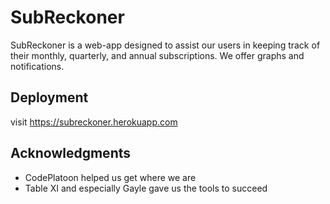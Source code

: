 # SubReckoner

SubReckoner is a web-app designed to assist our users in keeping track of their monthly, quarterly, and annual subscriptions.  We offer graphs and notifications.

## Deployment

visit https://subreckoner.herokuapp.com


## Acknowledgments

* CodePlatoon helped us get where we are
* Table XI and especially Gayle gave us the tools to succeed
